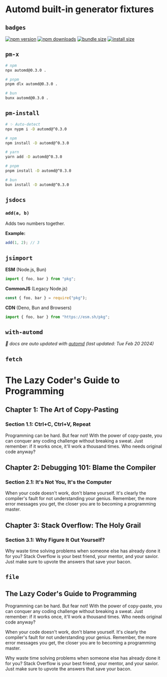 # Automd built-in generator fixtures

## `badges`

<!-- automd:badges bundlephobia packagephobia  -->

[![npm version](https://flat.badgen.net/npm/v/automd)](https://npmjs.com/package/automd)
[![npm downloads](https://flat.badgen.net/npm/dm/automd)](https://npmjs.com/package/automd)
[![bundle size](https://flat.badgen.net/bundlephobia/minzip/automd)](https://bundlephobia.com/package/automd)
[![install size](https://flat.badgen.net/packagephobia/publish/automd)](https://packagephobia.com/result?p=automd)

<!-- /automd -->

## `pm-x`

<!-- automd:pm-x args=. -->

```sh
# npm
npx automd@0.3.0 .

# pnpm
pnpm dlx automd@0.3.0 .

# bun
bunx automd@0.3.0 .
```

<!-- /automd -->

## `pm-install`

<!-- automd:pm-install dev separate-->

```sh
# ✨ Auto-detect
npx nypm i -D automd@^0.3.0
```

```sh
# npm
npm install -D automd@^0.3.0
```

```sh
# yarn
yarn add -D automd@^0.3.0
```

```sh
# pnpm
pnpm install -D automd@^0.3.0
```

```sh
# bun
bun install -D automd@^0.3.0
```

<!-- /automd -->

## `jsdocs`

<!-- automd:jsdocs -->

### `add(a, b)`

Adds two numbers together.

**Example:**

```js
add(1, 2); // 3
```

<!-- /automd -->

## `jsimport`

<!-- automd:jsimport cjs=true cdn=true name=pkg imports=foo,bar -->

**ESM** (Node.js, Bun)

```js
import { foo, bar } from "pkg";
```

**CommonJS** (Legacy Node.js)

```js
const { foo, bar } = require("pkg");
```

**CDN** (Deno, Bun and Browsers)

```js
import { foo, bar } from "https://esm.sh/pkg";
```

<!-- /automd -->

## `with-automd`

<!-- automd:with-automd -->

_🤖 docs are auto updated with [automd](https:/automd.unjs.io) (last updated: Tue Feb 20 2024)_

<!-- /automd -->

## `fetch`

<!-- automd:fetch url="https://gist.github.com/pi0/c176defbba5568b6d06ea619a75f6104/raw" -->

# The Lazy Coder's Guide to Programming

## Chapter 1: The Art of Copy-Pasting

### Section 1.1: Ctrl+C, Ctrl+V, Repeat

Programming can be hard. But fear not! With the power of copy-paste, you can conquer any coding challenge without breaking a sweat. Just remember: if it works once, it'll work a thousand times. Who needs original code anyway?

## Chapter 2: Debugging 101: Blame the Compiler

### Section 2.1: It's Not You, It's the Computer

When your code doesn't work, don't blame yourself. It's clearly the compiler's fault for not understanding your genius. Remember, the more error messages you get, the closer you are to becoming a programming master.

## Chapter 3: Stack Overflow: The Holy Grail

### Section 3.1: Why Figure It Out Yourself?

Why waste time solving problems when someone else has already done it for you? Stack Overflow is your best friend, your mentor, and your savior. Just make sure to upvote the answers that save your bacon.

<!-- /automd -->

## `file`

<!-- automd:file src="./TEST.md" -->

## The Lazy Coder's Guide to Programming

Programming can be hard. But fear not! With the power of copy-paste, you can conquer any coding challenge without breaking a sweat. Just remember: if it works once, it'll work a thousand times. Who needs original code anyway?

When your code doesn't work, don't blame yourself. It's clearly the compiler's fault for not understanding your genius. Remember, the more error messages you get, the closer you are to becoming a programming master.

Why waste time solving problems when someone else has already done it for you? Stack Overflow is your best friend, your mentor, and your savior. Just make sure to upvote the answers that save your bacon.

<!-- /automd -->
